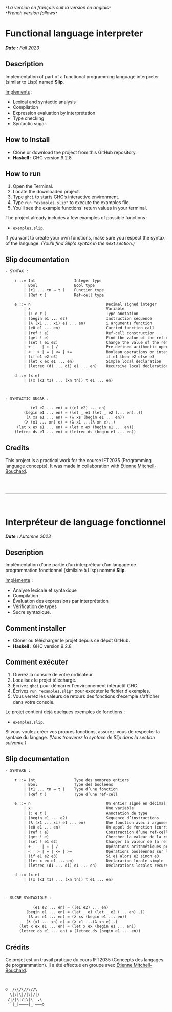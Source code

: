 
`*`*La version en français suit la version en anglais*`*`  
`*`*French version follows*`*`

# Functional language interpreter

***Date :** Fall 2023*

## Description

Implementation of part of a functional programming language interpreter (similar to Lisp) named **Slip**.  
  
<ins>Implements</ins> :
* Lexical and syntactic analysis
* Compilation
* Expression evaluation by interpretation
* Type checking
* Syntactic sugar.

## How to Install

* Clone or download the project from this GitHub repository.
* **Haskell :** GHC version 9.2.8

## How to run

1. Open the Terminal.
2. Locate the downloaded project.
3. Type `ghci` to starts GHC’s interactive environment. 
4. Type `run "examples.slip"` to execute the examples file.
5. You'll see the example functions' return values in your terminal.

The project already includes a few examples of possible functions :

* `exemples.slip`.

If you want to create your own functions, make sure you respect the syntax of the language. *(You'll find Slip's syntax in the next section.)*

## Slip documentation

````txt
- SYNTAX :

    τ ::= Int                 Integer type
        | Bool                Bool type 
        | (τ1 ... τn → τ )    Function type 
        | (Ref τ )            Ref-cell type 

    e ::= n                                 Decimal signed integer 
        | x                                 Variable 
        | (: e τ )                          Type anotation
        | (begin e1 ... e2)                 Instruction sequence
        | (λ (x1 ... xi) e1 ... en)         i arguments function
        | (e0 e1 ... en)                    Curried function call
        | (ref ! e)                         Ref-cell construction
        | (get ! e)                         Find the value of the ref-cell e 
        | (set ! e1 e2)                     Change the value of the ref-cell e1 
        | + | − | ∗ | /                     Pre-defined arithmetic operations
        | < | > | = | <= | >=               Boolean operations on integers
        | (if e1 e2 e3)                     if e1 then e2 else e3 
        | (let x ex e1 ... en)              Simple local declaration 
        | (letrec (d1 ... di) e1 ... en)    Recursive local declarations

    d ::= (x e) 
        | ((x (x1 τ1) ... (xn τn)) τ e1 ... en)



- SYNTACTIC SUGAR :

           (e1 e2 ... en) ≃ ((e1 e2) ... en)
        (begin e1 ... en) ≃ (let _ e1 (let _ e2 (... en)..)) 
         (λ xs e1 ... en) ≃ (λ xs (begin e1 ... en))
        (λ (x1 ... xn) e) ≃ (λ x1 ...(λ xn e)..)
     (let x ex e1 ... en) ≃ (let x ex (begin e1 ... en))
    (letrec ds e1 ... en) ≃ (letrec ds (begin e1 ... en))
````

## Credits

This project is a practical work for the course IFT2035 (Programming language concepts). It was made in collaboration with [Étienne Mitchell-Bouchard](https://github.com/DarkZant).

<br><br>
___

<br>

# Interpréteur de language fonctionnel

***Date :** Automne 2023*

## Description

Implémentation d‘une partie d’un interpréteur d’un langage de programmation fonctionnel (similaire à Lisp) nommé **Slip**.  
  
<ins>Implémente</ins> :
* Analyse lexicale et syntaxique
* Compilation
* Évaluation des expressions par interprétation
* Vérification de types
* Sucre syntaxique.

## Comment installer

* Cloner ou télécharger le projet depuis ce dépôt GitHub.
* **Haskell :** GHC version 9.2.8

## Comment exécuter

1. Ouvrez la console de votre ordinateur.
2. Localisez le projet téléchargé.
3. Écrivez `ghci` pour démarrer l'environnement intéractif GHC.
4. Écrivez `run "examples.slip"` pour exécuter le fichier d'exemples.
5. Vous verrez les valeurs de retours des fonctions d'exemple s'afficher dans votre console.

Le projet contient déjà quelques exemples de fonctions :

* `exemples.slip`.

Si vous voulez créer vos propres fonctions, assurez-vous de respecter la syntaxe du langage. *(Vous trouverez la syntaxe de Slip dans la section suivante.)*

## Slip documentation

````txt
- SYNTAXE :

    τ ::= Int                 Type des nombres entiers 
        | Bool                Type des booléens 
        | (τ1 ... τn → τ )    Type d’une fonction 
        | (Ref τ )            Type d’une ref-cell 

    e ::= n                                 Un entier signé en décimal 
        | x                                 Une variable 
        | (: e τ )                          Annotation de type 
        | (begin e1 ... e2)                 Séquence d’instructions 
        | (λ (x1 ... xi) e1 ... en)         Une fonction avec i arguments 
        | (e0 e1 ... en)                    Un appel de fonction (curried) 
        | (ref ! e)                         Construction d’une ref-cell 
        | (get ! e)                         Chercher la valeur de la ref-cell e 
        | (set ! e1 e2)                     Changer la valeur de la ref-cell e1 
        | + | − | ∗ | /                     Opérations arithmétiques prédéfinies 
        | < | > | = | <= | >=               Opérations booléennes sur les entiers 
        | (if e1 e2 e3)                     Si e1 alors e2 sinon e3 
        | (let x ex e1 ... en)              Déclaration locale simple 
        | (letrec (d1 ... di) e1 ... en)    Déclarations locales récursives 

    d ::= (x e) 
        | ((x (x1 τ1) ... (xn τn)) τ e1 ... en)



- SUCRE SYNTAXIQUE :

            (e1 e2 ... en) ≃ ((e1 e2) ... en)
         (begin e1 ... en) ≃ (let _ e1 (let _ e2 (... en)..)) 
          (λ xs e1 ... en) ≃ (λ xs (begin e1 ... en))
         (λ (x1 ... xn) e) ≃ (λ x1 ...(λ xn e)..)
      (let x ex e1 ... en) ≃ (let x ex (begin e1 ... en))
      (letrec ds e1 ... en) ≃ (letrec ds (begin e1 ... en))
````

## Crédits

Ce projet est un travail pratique du cours IFT2035 (Concepts des langages de programmation). Il a été effectué en groupe avec [Étienne Mitchell-Bouchard](https://github.com/DarkZant).

<br>

```txt
©  /\\/\//\//\
  \|/|\|/|\|/|/
 /|/|\|/|\|\’ .\
 ‘`|_|————|_|———o
```
